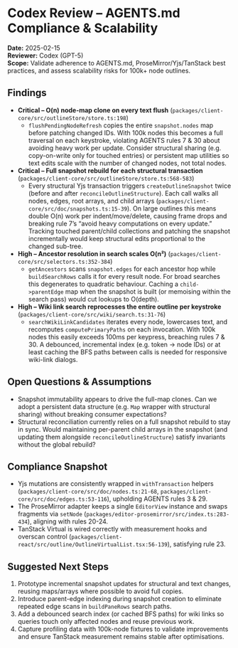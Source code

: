 # Codex Review – AGENTS.md Compliance & Scalability

**Date:** 2025-02-15  
**Reviewer:** Codex (GPT-5)  
**Scope:** Validate adherence to AGENTS.md, ProseMirror/Yjs/TanStack best practices, and assess scalability risks for 100k+ node outlines.

## Findings
- **Critical – O(n) node-map clone on every text flush** (`packages/client-core/src/outlineStore/store.ts:198`)
  - `flushPendingNodeRefresh` copies the entire `snapshot.nodes` map before patching changed IDs. With 100k nodes this becomes a full traversal on each keystroke, violating AGENTS rules 7 & 30 about avoiding heavy work per update. Consider structural sharing (e.g. copy-on-write only for touched entries) or persistent map utilities so text edits scale with the number of changed nodes, not total nodes.
- **Critical – Full snapshot rebuild for each structural transaction** (`packages/client-core/src/outlineStore/store.ts:568-583`)
  - Every structural Yjs transaction triggers `createOutlineSnapshot` twice (before and after `reconcileOutlineStructure`). Each call walks all nodes, edges, root arrays, and child arrays (`packages/client-core/src/doc/snapshots.ts:15-39`). On large outlines this means double O(n) work per indent/move/delete, causing frame drops and breaking rule 7’s “avoid heavy computations on every update.” Tracking touched parent/child collections and patching the snapshot incrementally would keep structural edits proportional to the changed sub-tree.
- **High – Ancestor resolution in search scales O(n²)** (`packages/client-core/src/selectors.ts:352-384`)
  - `getAncestors` scans `snapshot.edges` for each ancestor hop while `buildSearchRows` calls it for every result node. For broad searches this degenerates to quadratic behaviour. Caching a `child->parentEdge` map when the snapshot is built (or memoising within the search pass) would cut lookups to O(depth).
- **High – Wiki link search reprocesses the entire outline per keystroke** (`packages/client-core/src/wiki/search.ts:31-76`)
  - `searchWikiLinkCandidates` iterates every node, lowercases text, and recomputes `computePrimaryPaths` on each invocation. With 100k nodes this easily exceeds 100ms per keypress, breaching rules 7 & 30. A debounced, incremental index (e.g. token -> node IDs) or at least caching the BFS paths between calls is needed for responsive wiki-link dialogs.

## Open Questions & Assumptions
- Snapshot immutability appears to drive the full-map clones. Can we adopt a persistent data structure (e.g. `Map` wrapper with structural sharing) without breaking consumer expectations?  
- Structural reconciliation currently relies on a full snapshot rebuild to stay in sync. Would maintaining per-parent child arrays in the snapshot (and updating them alongside `reconcileOutlineStructure`) satisfy invariants without the global rebuild?

## Compliance Snapshot
- Yjs mutations are consistently wrapped in `withTransaction` helpers (`packages/client-core/src/doc/nodes.ts:21-68`, `packages/client-core/src/doc/edges.ts:53-116`), upholding AGENTS rules 3 & 29.  
- The ProseMirror adapter keeps a single `EditorView` instance and swaps fragments via `setNode` (`packages/editor-prosemirror/src/index.ts:283-434`), aligning with rules 20-24.  
- TanStack Virtual is wired correctly with measurement hooks and overscan control (`packages/client-react/src/outline/OutlineVirtualList.tsx:56-139`), satisfying rule 23.

## Suggested Next Steps
1. Prototype incremental snapshot updates for structural and text changes, reusing maps/arrays where possible to avoid full copies.
2. Introduce parent-edge indexing during snapshot creation to eliminate repeated edge scans in `buildPaneRows` search paths.
3. Add a debounced search index (or cached BFS paths) for wiki links so queries touch only affected nodes and reuse previous work.
4. Capture profiling data with 100k-node fixtures to validate improvements and ensure TanStack measurement remains stable after optimisations.
